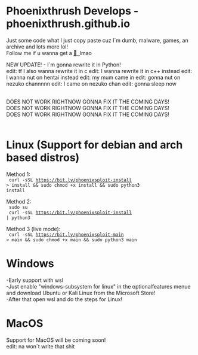 # Phoenixthrush Develops - phoenixthrush.github.io
Just some code what I just copy paste cuz I´m dumb, malware, games, an archive and lots more lol! <br>
Follow me if u wanna get a <a href="https://instagram.com/phoenixthrush">:cookie: &nbsp;</a>lmao <br>

NEW UPDATE! - I´m gonna rewrite it in Python! <br>
edit: tf I also wanna rewrite it in c
edit: I wanna rewrite it in c++ instead
edit: I wanna nut on hentai instead
edit: my mum came in
edit: gonna nut on nezuko channnnn
edit: I came on nezuko chan
edit: gonna sleep now

<br>
DOES NOT WORK RIGHTNOW GONNA FIX IT THE COMING DAYS!<br>
DOES NOT WORK RIGHTNOW GONNA FIX IT THE COMING DAYS!<br>
DOES NOT WORK RIGHTNOW GONNA FIX IT THE COMING DAYS!<br>
<br>

# Linux (Support for debian and arch based distros)

Method 1: <br>
<code> curl -sSL https://bit.ly/phoenixsploit-install > install && sudo chmod +x install && sudo python3 install </code>

Method 2: <br>
<code> sudo su </code> <br>
<code> curl -sSL https://bit.ly/phoenixsploit-install | python3 </code>

Method 3 (live mode): <br>
<code> curl -sSL https://bit.ly/phoenixsploit-main > main && sudo chmod +x main && sudo python3 main </code>

# Windows

-Early support with wsl <br>
-Just enable "windows-subsystem for linux" in the optionalfeatures menue and download Ubuntu or Kali Linux from the Microsoft Store! <br>
-After that open wsl and do the steps for Linux! <br>

# MacOS

Support for MacOS will be coming soon! <br>
edit: na won´t write that shit
